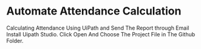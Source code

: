 # Automate Attendance Calculation
 Calculating Attendance Using UiPath and Send The Report through Email
Install Uipath Studio.
Click Open And Choose The Project File in The Github Folder.
